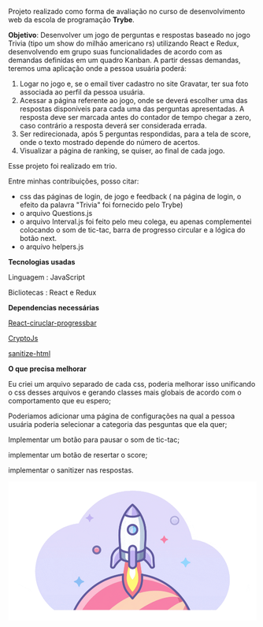 Projeto realizado como forma de avaliação no curso de desenvolvimento web da escola de programação **Trybe**.

**Objetivo**: Desenvolver um jogo de perguntas e respostas baseado no jogo Trivia (tipo um show do milhão americano rs) utilizando React e 
Redux, desenvolvendo em grupo suas funcionalidades de acordo com as demandas definidas em um quadro Kanban. A partir dessas demandas, 
teremos uma aplicação onde a pessoa usuária poderá:

1. Logar no jogo e, se o email tiver cadastro no site Gravatar, ter sua foto associada ao perfil da pessoa usuária.
2. Acessar a página referente ao jogo, onde se deverá escolher uma das respostas disponíveis para cada uma das perguntas apresentadas. A resposta deve ser marcada antes do contador de tempo chegar a zero, caso contrário a resposta deverá ser considerada errada.
3. Ser redirecionada, após 5 perguntas respondidas, para a tela de score, onde o texto mostrado depende do número de acertos.
4. Visualizar a página de ranking, se quiser, ao final de cada jogo.
<!-- 5. Configurar algumas opções para o jogo em uma tela de configuração acessível a partir do cabeçalho do app. -->

Esse projeto foi realizado em trio. 

Entre minhas contribuições, posso citar: 

- css das páginas de login, de jogo e feedback ( na página de login, o efeito da palavra "Trivia" foi fornecido pelo Trybe)
- o arquivo Questions.js
- o arquivo Interval.js foi feito pelo meu colega, eu apenas complementei colocando o som de tic-tac, barra de progresso circular e a lógica do botão next. 
- o arquivo helpers.js


**Tecnologias usadas**

Linguagem : JavaScript

Bicliotecas : React e Redux 

**Dependencias necessárias**

[React-ciruclar-progressbar](https://www.npmjs.com/package/react-circular-progressbar)

[CryptoJs](https://github.com/brix/crypto-js)

[sanitize-html](https://www.npmjs.com/package/sanitize-html)

**O que precisa melhorar**

Eu criei um arquivo separado de cada css, poderia melhorar isso unificando o css desses arquivos e gerando classes mais globais de acordo com o comportamento que eu espero;

Poderiamos adicionar uma página de configurações na qual a pessoa usuária poderia selecionar a categoria das pesguntas que ela quer;

Implementar um botão para pausar o som de tic-tac;

implementar um botão de resertar o score;

implementar o sanitizer nas respostas.

  
  ![](https://github.com/Alineol/Pixels-art/blob/main/1_viMDiyH9fN7cmcM0n3qqIg.gif)
